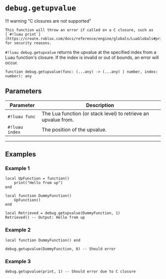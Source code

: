 # `debug.getupvalue`

!!! warning "C closures are not supported"
    
    This function will throw an error if called on a C closure, such as [`#!luau print`](https://create.roblox.com/docs/reference/engine/globals/LuaGlobals#print), for security reasons.

`#!luau debug.getupvalue` returns the upvalue at the specified index from a Luau function's closure. If the index is invalid or out of bounds, an error will occur.

```luau
function debug.getupvalue(func: (...any) -> (...any) | number, index: number): any
```

## Parameters

| Parameter        | Description                                                        |
|------------------|--------------------------------------------------------------------|
| `#!luau func`     | The Lua function (or stack level) to retrieve an upvalue from.     |
| `#!luau index`    | The position of the upvalue.                                       |

---

## Examples

### Example 1

```luau title="Retrieving a function upvalue" linenums="1"
local UpFunction = function()
    print("Hello from up")
end

local function DummyFunction()
    UpFunction()
end

local Retrieved = debug.getupvalue(DummyFunction, 1)
Retrieved() -- Output: Hello from up
```

### Example 2

```luau title="Invalid index on a function with no upvalues" linenums="1"
local function DummyFunction() end

debug.getupvalue(DummyFunction, 0) -- Should error
```

### Example 3

```luau title="Calling on a C closure should error" linenums="1"
debug.getupvalue(print, 1) -- Should error due to C closure
```
